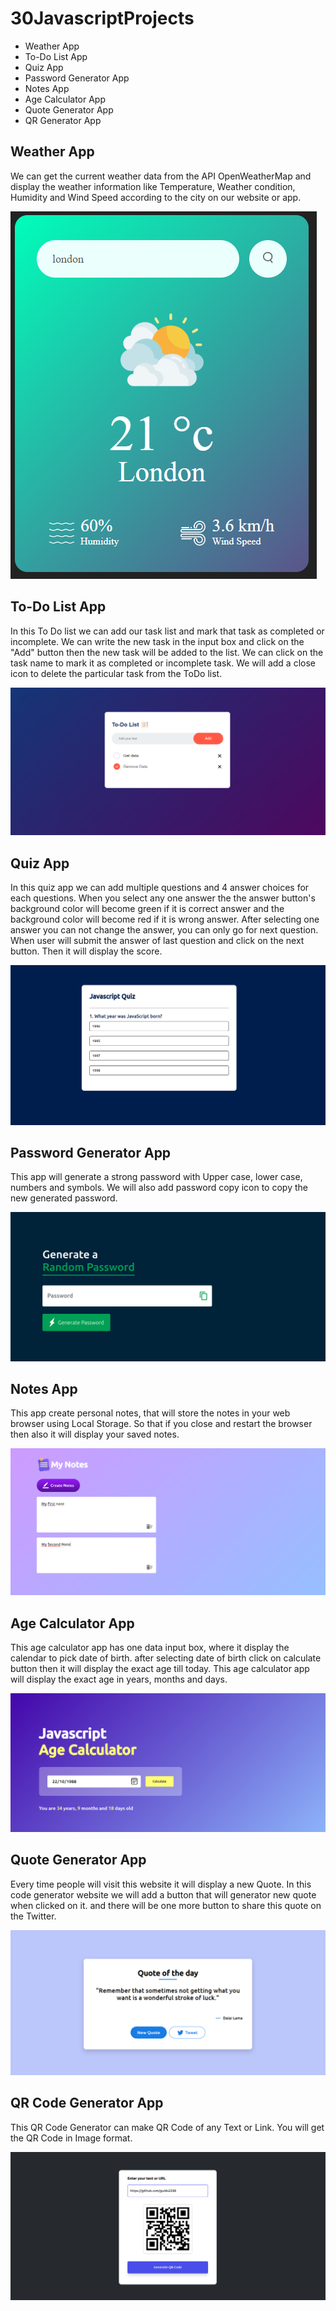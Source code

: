 # 30JavascriptProjects

- Weather App
- To-Do List App
- Quiz App
- Password Generator App
- Notes App
- Age Calculator App
- Quote Generator App
- QR Generator App

## Weather App

We can get the current weather data from the API OpenWeatherMap and display the weather information like Temperature, Weather condition, Humidity and Wind Speed according to the city on our website or app.

![Print](./01-WeatherApp/images/Captura.png)

## To-Do List App

In this To Do list we can add our task list and mark that task as completed or incomplete. We can write the new task in the input box and click on the "Add" button then the new task will be added to the list.
We can click on the task name to mark it as completed or incomplete task. We will add a close icon to delete the particular task from the ToDo list.

![Print](./02-ToDoList/images/Captura.png)

## Quiz App

In this quiz app we can add multiple questions and 4 answer choices for each questions. When you select any one answer the the answer button's background color will become green if it is correct answer and the background color will become red if it is wrong answer.
After selecting one answer you can not change the answer, you can only go for next question.
When user will submit the answer of last question and click on the next button. Then it will display the score.

![Print](./03-QuizApp/images/Camptura.png)

## Password Generator App

This app will generate a strong password with Upper case, lower case, numbers and symbols. We will also add password copy icon to copy the new generated password.

![Print](./04-PasswordGenerator/images/Captura.png)

## Notes App

This app create personal notes, that will store the notes in your web browser using Local Storage. So that if you close and restart the browser then also it will display your saved notes.

![Print](./05-NotesApp/images/Captura.png)

## Age Calculator App

This age calculator app has one data input box, where it display the calendar to pick date of birth. after selecting date of birth click on calculate button then it will display the exact age till today. This age calculator app will display the exact age in years, months and days.

![Print](./06-AgeCalculatorApp/images/Captura.png)

## Quote Generator App

Every time people will visit this website it will display a new Quote. In this code generator website we will add a button that will generator new quote when clicked on it. and there will be one more button to share this quote on the Twitter.

![Print](./07-QuoteGeneratorApp/images/Captura.png)

## QR Code Generator App

This QR Code Generator can make QR Code of any Text or Link. You will get the QR Code in Image format.

![Print](./08-QrGeneratorApp/images/Captura.png)
